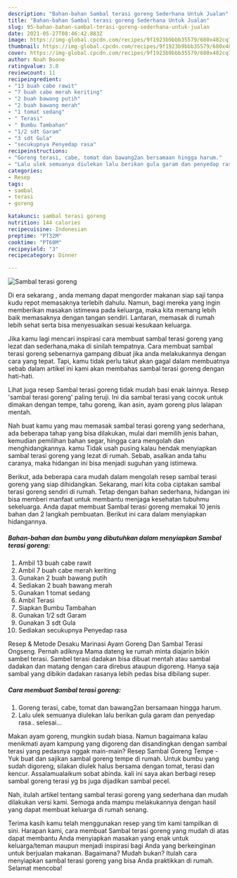 ```yaml
---
description: "Bahan-bahan Sambal terasi goreng Sederhana Untuk Jualan"
title: "Bahan-bahan Sambal terasi goreng Sederhana Untuk Jualan"
slug: 95-bahan-bahan-sambal-terasi-goreng-sederhana-untuk-jualan
date: 2021-05-27T08:46:42.883Z
image: https://img-global.cpcdn.com/recipes/9f1923b9bbb35579/680x482cq70/sambal-terasi-goreng-foto-resep-utama.jpg
thumbnail: https://img-global.cpcdn.com/recipes/9f1923b9bbb35579/680x482cq70/sambal-terasi-goreng-foto-resep-utama.jpg
cover: https://img-global.cpcdn.com/recipes/9f1923b9bbb35579/680x482cq70/sambal-terasi-goreng-foto-resep-utama.jpg
author: Noah Boone
ratingvalue: 3.8
reviewcount: 11
recipeingredient:
- "13 buah cabe rawit"
- "7 buah cabe merah keriting"
- "2 buah bawang putih"
- "2 buah bawang merah"
- "1 tomat sedang"
- " Terasi"
- " Bumbu Tambahan"
- "1/2 sdt Garam"
- "3 sdt Gula"
- "secukupnya Penyedap rasa"
recipeinstructions:
- "Goreng terasi, cabe, tomat dan bawang2an bersamaan hingga harum."
- "Lalu ulek semuanya diulekan lalu berikan gula garam dan penyedap rasa.. selesai..."
categories:
- Resep
tags:
- sambal
- terasi
- goreng

katakunci: sambal terasi goreng 
nutrition: 144 calories
recipecuisine: Indonesian
preptime: "PT32M"
cooktime: "PT60M"
recipeyield: "3"
recipecategory: Dinner

---
```



![Sambal terasi goreng](https://img-global.cpcdn.com/recipes/9f1923b9bbb35579/680x482cq70/sambal-terasi-goreng-foto-resep-utama.jpg)

Di era  sekarang , anda memang dapat mengorder makanan siap saji tanpa kudu repot memasaknya terlebih dahulu. Namun, bagi mereka yang ingin memberikan masakan istimewa pada keluarga, maka kita memang lebih baik memasaknya dengan tangan sendiri. Lantaran, memasak di rumah lebih sehat serta bisa menyesuaikan sesuai kesukaan keluarga.

Jika kamu lagi mencari inspirasi cara membuat sambal terasi goreng yang lezat dan sederhana,maka di sinilah tempatnya. Cara membuat sambal terasi goreng  sebenarnya gampang dibuat jika anda melakukannya dengan cara yang tepat. Tapi, kamu tidak perlu takut akan gagal dalam membuatnya 
sebab dalam artikel ini kami akan membahas sambal terasi goreng dengan hati-hati.  

Lihat juga resep Sambal terasi goreng tidak mudah basi enak lainnya. Resep &#39;sambal terasi goreng&#39; paling teruji. Ini dia sambal terasi yang cocok untuk dimakan dengan tempe, tahu goreng, ikan asin, ayam goreng plus lalapan mentah.

Nah buat kamu yang mau memasak sambal terasi goreng yang sederhana, ada beberapa tahap yang bisa dilakukan, mulai dari memilih jenis bahan, kemudian pemilihan bahan segar, hingga cara mengolah dan menghidangkannya. kamu Tidak usah pusing kalau hendak menyiapkan sambal terasi goreng yang lezat di rumah. Sebab, asalkan anda  tahu caranya, maka hidangan ini bisa menjadi suguhan yang istimewa.

Berikut, ada beberapa cara mudah dalam mengolah resep sambal terasi goreng yang siap dihidangkan. Sekarang, mari kita coba ciptakan sambal terasi goreng sendiri di rumah. Tetap dengan bahan sederhana, hidangan ini bisa memberi manfaat untuk membantu menjaga kesehatan tubuhmu sekeluarga. Anda dapat membuat Sambal terasi goreng memakai 10 jenis bahan dan 2 langkah pembuatan. Berikut ini cara dalam menyiapkan hidangannya.

<!--inarticleads1-->

##### Bahan-bahan dan bumbu yang dibutuhkan dalam menyiapkan Sambal terasi goreng:

1. Ambil 13 buah cabe rawit
1. Ambil 7 buah cabe merah keriting
1. Gunakan 2 buah bawang putih
1. Sediakan 2 buah bawang merah
1. Gunakan 1 tomat sedang
1. Ambil  Terasi
1. Siapkan  Bumbu Tambahan
1. Gunakan 1/2 sdt Garam
1. Gunakan 3 sdt Gula
1. Sediakan secukupnya Penyedap rasa


Resep &amp; Metode Desaku Marinasi Ayam Goreng Dan Sambal Terasi Ongseng. Pernah adiknya Mama dateng ke rumah minta diajarin bikin sambel terasi. Sambel terasi dadakan bisa dibuat mentah atau sambal dadakan dan matang dengan cara direbus ataupun digoreng. Hanya saja sambal yang dibikin dadakan rasanya lebih pedas bisa dibilang super. 

<!--inarticleads2-->

##### Cara membuat Sambal terasi goreng:

1. Goreng terasi, cabe, tomat dan bawang2an bersamaan hingga harum.
1. Lalu ulek semuanya diulekan lalu berikan gula garam dan penyedap rasa.. selesai...


Makan ayam goreng, mungkin sudah biasa. Namun bagaimana kalau menikmati ayam kampung yang digoreng dan disandingkan dengan sambal terasi yang pedasnya nggak main-main? Resep Sambal Goreng Tempe - Yuk buat dan sajikan sambal goreng tempe di rumah. Untuk bumbu yang sudah digoreng, silakan diulek halus bersama dengan tomat, terasi dan kencur. Assalamualaikum sobat abinda. kali ini saya akan berbagi resep sambal goreng terasi yg bs juga dijadikan sambal pecel. 

Nah, itulah artikel tentang  sambal terasi goreng  yang sederhana dan mudah dilakukan versi kami. Semoga anda mampu melakukannya dengan hasil yang dapat membuat keluarga di rumah senang. 

Terima kasih kamu telah menggunakan resep yang tim kami tampilkan di sini. Harapan kami, cara membuat  Sambal terasi goreng yang mudah di atas dapat membantu Anda menyiapkan masakan yang enak untuk keluarga/teman maupun menjadi inspirasi bagi Anda yang berkeinginan untuk berjualan makanan. Bagaimana? Mudah bukan? Itulah cara menyiapkan sambal terasi goreng yang bisa Anda praktikkan di rumah. Selamat mencoba!

